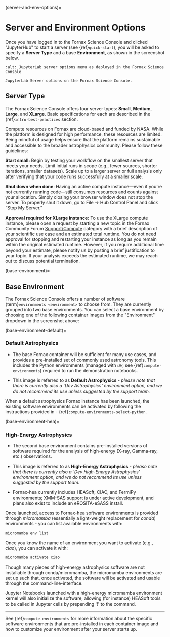 (server-and-env-options)=
# Server and Environment Options

Once you have logged in to the Fornax Science Console and clicked "JupyterHub" to start a server (see {ref}`quick-start`), you will be asked to specify a **Server Type** and a base **Environment**, as shown in the screenshot below.

```{figure} ../_static/forsc_jupyterlab_servers.png
:alt: JupyterLab server options menu as deployed in the Fornax Science Console

JupyterLab Server options on the Fornax Science Console.
```

## Server Type

The Fornax Science Console offers four server types: **Small**, **Medium**, **Large**, and **XLarge**.
Basic specifications for each are described in the {ref}`intro-best-practices` section.

Compute resources on Fornax are cloud-based and funded by NASA.
While the platform is designed for high performance, these resources are limited.
Being mindful of usage helps ensure that the platform remains sustainable and accessible to the broader astrophysics community.
Please follow these guidelines:

**Start small:** Begin by testing your workflow on the smallest server that meets your needs.
Limit initial runs in scope (e.g., fewer sources, shorter iterations, smaller datasets).
Scale up to a larger server or full analysis only after verifying that your code runs successfully at a smaller scale.

**Shut down when done**:
Having an active compute instance—even if you're not currently running code—still consumes resources and counts against your allocation.
Simply closing your browser window does not stop the server.
To properly shut it down, go to File → Hub Control Panel and click “Stop My Server.”

**Approval required for XLarge instance:**
To use the XLarge compute instance, please open a request by starting a new topic in the Fornax Community Forum [Support/Compute](https://discourse.fornax.sciencecloud.nasa.gov/c/support/compute) category with a brief description of your scientific use case and an estimated total runtime.
You do not need approval for stopping and restarting your instance as long as you remain within the original estimated runtime.
However, if you require additional time beyond your estimate, please notify us by posting a brief justification to your topic.
If your analysis exceeds the estimated runtime, we may reach out to discuss potential termination.

(base-environment)=
## Base Environment

The Fornax Science Console offers a number of software {term}`environments <environment>` to choose from.
They are currently grouped into two base environments.
You can select a base environment by choosing one of the following container images from the "Environment" dropdown in the screenshot above:

(base-environment-default)=
### Default Astrophysics
- The base Fornax container will be sufficient for many use cases, and provides a pre-installed set of commonly used astronomy tools. This includes the Python environments (managed with _uv_; see {ref}`compute-environments`) required to run the demonstration notebooks.

- This image is referred to as **Default Astrophysics** - *please note that there is currently also a `Dev Astrophysics' environment option, and we do not recommend its use unless suggested by the support team.*

When a default astrophysics Fornax instance has been launched, the existing software environments can be activated by following the instructions provided in - {ref}`compute-environments-select-python`.

(base-environment-hea)=
### High-Energy Astrophysics
- The second base environment contains pre-installed versions of software required for the analysis of high-energy (X-ray, Gamma-ray, etc.) observations.

- This image is referred to as **High-Energy Astrophysics** - *please note that there is currently also a `Dev High-Energy Astrophysics' environment option, and we do not recommend its use unless suggested by the support team.*

- Fornax-hea currently includes HEASoft, CIAO, and FermiPy environments; XMM-SAS support is under active development, and plans also exist to include an eROSITA-eSASS install.

Once launched, access to Fornax-hea software environments is provided through _micromamba_ (essentially a light-weight replacement for _conda_) environments - you can list available environments with:

```bash 
micromamba env list
```

Once you know the name of an environment you want to activate (e.g., *ciao*), you can activate it with:

```bash 
micromamba activate ciao
``` 
Though many pieces of high-energy astrophysics software are not installable through conda/micromamba, the micromamba environments are set up such that, once activated, the software will be activated and usable through the command-line-interface. 

Jupyter Notebooks launched with a high-energy micromamba environment kernel will also initialize the software, allowing (for instance) HEASoft tools to be called in Jupyter cells by prepending '!' to the command. 

---
 
See {ref}`compute-environments` for more information about the specific software environments that are pre-installed in each container image and how to customize your environment after your server starts up.
